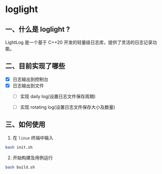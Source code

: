 # loglight

## 一、什么是 loglight ?

LightLog 是一个基于 C++20 开发的轻量级日志库，提供了灵活的日志记录功能。

## 二、目前实现了哪些

- [x] 日志输出到控制台
- [x] 日志输出到文件
    - [ ] 实现 daily log(设置日志文件保存周期)
    - [ ] 实现 rotating  log(设置日志文件保存大小及数量)


## 三、如何使用

1. 在 `linux` 终端中输入
``` bash
bash init.sh
```

2. 开始构建及用例运行
``` bash
bash build.sh
```
